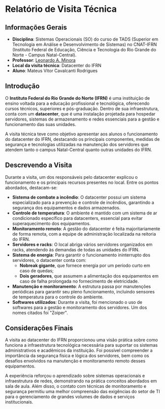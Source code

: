 # Relatório de Visita Técnica

## Informações Gerais
- **Disciplina**: Sistemas Operacionais (SO) do curso de TADS (Superior em Tecnologia em Análise e Desenvolvimento de Sistemas) no CNAT-IFRN (Instituto Federal de Educação, Ciência e Tecnologia do Rio Grande do Norte - Campus Natal-Central).
- **Professor**: [Leonardo A. Minora](https://github.com/leonardo-minora)
- **Local da visita técnica**: Datacenter do IFRN
- **Aluno**: Mateus Vitor Cavalcanti Rodrigues

## Introdução

O **Instituto Federal do Rio Grande do Norte (IFRN)** é uma instituição de ensino voltada para a educação profissional e tecnológica, oferecendo cursos técnicos, superiores e pós-graduação. Dentro de sua infraestrutura, conta com um **datacenter**, que é uma instalação projetada para hospedar servidores, sistemas de armazenamento e redes essenciais para a gestão e funcionamento das suas unidades.

A visita técnica teve como objetivo apresentar aos alunos o funcionamento do datacenter do IFRN, destacando os principais componentes, medidas de segurança e tecnologias utilizadas na manutenção dos servidores que atendem tanto o campus Natal-Central quanto outras unidades do IFRN.

## Descrevendo a Visita

Durante a visita, um dos responsáveis pelo datacenter explicou o funcionamento e os principais recursos presentes no local. Entre os pontos abordados, destacam-se:

- **Sistema de combate a incêndio**: O datacenter possui um sistema especializado para a prevenção e controle de incêndios, garantindo a segurança dos equipamentos e dados armazenados.
- **Controle de temperatura**: O ambiente é mantido com um sistema de ar condicionado específico para datacenters, essencial para evitar superaquecimento dos equipamentos.
- **Monitoramento remoto**: A gestão do datacenter é feita majoritariamente de forma remota, com a equipe de administração localizada na reitoria do IFRN.
- **Servidores e racks**: O local abriga vários servidores organizados em racks, atendendo às demandas de todas as unidades do IFRN.
- **Sistema de energia**: Para garantir o funcionamento ininterrupto dos servidores, o datacenter conta com:
  - **Nobreak gigante**, que fornece energia por um período curto em caso de quedas;
  - **Dois geradores**, que assumem a alimentação dos equipamentos em caso de falha prolongada no fornecimento de eletricidade.
- **Manutenção e monitoramento**: A estrutura passa por manutenções periódicas para garantir seu pleno funcionamento, incluindo sensores de temperatura para o controle do ambiente.
- **Softwares utilizados**: Durante a visita, foi mencionado o uso de softwares para a gestão e monitoramento dos servidores. Um dos nomes citados foi "Zoiper".

## Considerações Finais

A visita ao datacenter do IFRN proporcionou uma visão prática sobre como funciona a infraestrutura tecnológica necessária para suportar os sistemas administrativos e acadêmicos da instituição. Foi possível compreender a importância da segurança física e lógica dos servidores, bem como os desafios envolvidos na manutenção e monitoramento remoto desses equipamentos.

A experiência reforçou o aprendizado sobre sistemas operacionais e infraestrutura de redes, demonstrando na prática conceitos abordados em sala de aula. Além disso, o contato com técnicas de monitoramento e segurança permitiu uma melhor compreensão das exigências do setor de TI para o gerenciamento de grandes volumes de dados e serviços institucionais.

